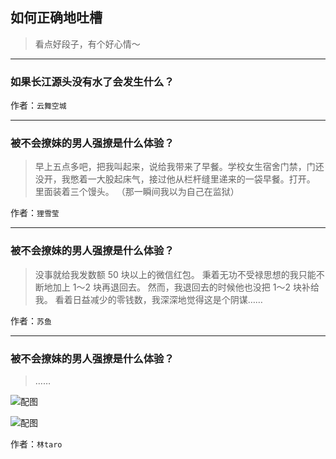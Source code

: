 ## 如何正确地吐槽

> 看点好段子，有个好心情～


 
---

### 如果长江源头没有水了会发生什么？

> 


作者：`云舞空城`

---

### 被不会撩妹的男人强撩是什么体验？

> 早上五点多吧，把我叫起来，说给我带来了早餐。学校女生宿舍门禁，门还没开，我憋着一大股起床气，接过他从栏杆缝里递来的一袋早餐。打开。
>  
>  
> 里面装着三个馒头。
> （那一瞬间我以为自己在监狱）


作者：`狸雪莹`

---

### 被不会撩妹的男人强撩是什么体验？

> 没事就给我发数额 50 块以上的微信红包。
> 秉着无功不受禄思想的我只能不断地加上 1～2 块再退回去。
> 然而，我退回去的时候他也没把 1～2 块补给我。
> 看着日益减少的零钱数，我深深地觉得这是个阴谋……


作者：`苏鱼`

---

### 被不会撩妹的男人强撩是什么体验？

> ……



![配图](http://pic4.zhimg.com/70/65d7e76592c342c00e4f06ab98f7c96f_b.jpg)



![配图](http://pic3.zhimg.com/70/c6a2e38aa6ea3a4f4a2be47db8e0a862_b.jpg)


作者：`林taro`